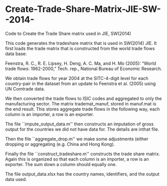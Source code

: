 # Create-Trade-Share-Matrix-JIE-SW--2014-
Code to Create the Trade Share matrix used in JIE, SW(2014)

 This code generates the tradeshare matrix that is used in SW(2014) JIE.
 It first loads the trade matrix that is constructed from the world trade
 flows data base:
 
 Feenstra, R. C., R. E. Lipsey, H. Deng, A. C. Ma, and H. Mo (2005):
 “World trade flows: 1962-2000,” Tech. rep., National Bureau of Economic Research.
 
 We obtain trade flows for year 2004 at the SITC-4-digit level for each
 country-pair in the dataset from an update to Feenstra et al. (2005) using UN Comtrade data.
 
 We then converted the trade flows to ISIC codes and aggregated to only the
 manufacturing sector. The matrix trademat_manuf, stored in manuf.mat is
 the end result. This stores aggregate trade flows in the following way,
 each column is an importer, a row is an exporter.
 
 The file ``impute_output_data.m'' then constructs an imputation of gross
 output for the countries we did not have data for. The details are inthat
 file.
 
 Then the file ``aggregate_drop.m'' we make some
 adjustments (either dropping or aggregating (e.g. China and Hong Kong).
 
 Finally the file ``construct_tradeshare.m'' constructs the trade share
 matrix. Again this is organized so that each column is an
 importer, a row is an exporter. The sum down a column should equally one.
 
 The file output_data.xlsx has the country names, identifiers, and the output data used. 
